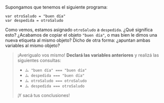 Supongamos que tenemos el siguiente programa: 

```wollok
var otroSaludo = "buen día"
var despedida = otroSaludo
```

Como vemos, estamos asignado `otroSaludo` a `despedida`. ¿Qué significa esto? ¿Acabamos de copiar el objeto `"buen día"`, o mas bien le dimos una nueva etiqueta al mismo objeto? Dicho de otra forma: ¿apuntan ambas variables al mismo objeto? 

> ¡Averigualo vos mismo! **Declará las variables anteriores** y realizá las siguientes consultas:
>
> * `ム "buen día" === "buen día"`
> * `ム despedida === "buen día"`
> * `ム otroSaludo === otroSaludo`
> * `ム despedida === otroSaludo` 
> 
> ¡Y sacá tus conclusiones!